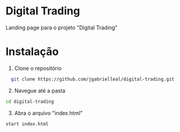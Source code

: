 # Digital Trading 
Landing page para o projeto "Digital Trading"

# Instalação 
1. Clone o repositório 
 ```sh
   git clone https://github.com/jgabrielleal/digital-trading.git
```

2. Navegue até a pasta 
```sh
cd digital-trading
```

3. Abra o arquivo "index.html"
```sh
start index.html
```
